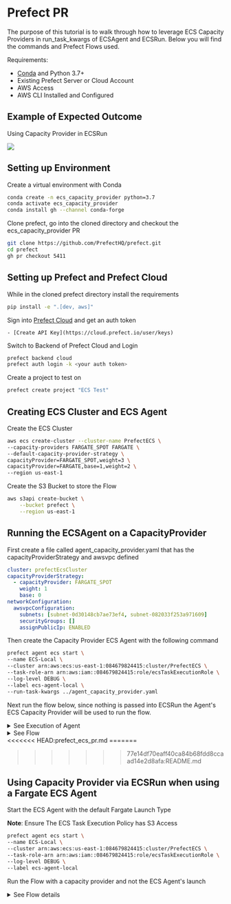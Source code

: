 # Prefect PR 

The purpose of this tutorial is to walk through how to leverage ECS Capacity Providers in run_task_kwargs of ECSAgent and ECSRun. Below you will find the commands and Prefect Flows used. 

Requirements: 
* [Conda](https://docs.conda.io/en/latest/miniconda.html) and Python 3.7+
* Existing Prefect Server or Cloud Account
* AWS Access 
* AWS CLI Installed and Configured

## Example of Expected Outcome

Using Capacity Provider in ECSRun

![](./agent-capacity-prov-final.gif)

## Setting up Environment 

Create a virtual environment with Conda

```sh
conda create -n ecs_capacity_provider python=3.7 
conda activate ecs_capacity_provider 
conda install gh --channel conda-forge
```

Clone prefect, go into the cloned directory and checkout the ecs_capacity_provider PR

```sh 
git clone https://github.com/PrefectHQ/prefect.git
cd prefect 
gh pr checkout 5411
```

## Setting up Prefect and Prefect Cloud
While in the cloned prefect directory install the requirements

```sh
pip install -e ".[dev, aws]"
```

Sign into [Prefect Cloud](https://cloud.prefect.io/) and get an auth token

    - [Create API Key](https://cloud.prefect.io/user/keys)

Switch to Backend of Prefect Cloud and Login

```sh
prefect backend cloud
prefect auth login -k <your auth token>
```

Create a project to test on

```sh
prefect create project "ECS Test"
```

## Creating ECS Cluster and ECS Agent

Create the ECS Cluster

```sh
aws ecs create-cluster --cluster-name PrefectECS \
--capacity-providers FARGATE_SPOT FARGATE \
--default-capacity-provider-strategy \
capacityProvider=FARGATE_SPOT,weight=3 \
capacityProvider=FARGATE,base=1,weight=2 \
--region us-east-1
```

Create the S3 Bucket to store the Flow

```bash
aws s3api create-bucket \
    --bucket prefect \
    --region us-east-1
```


## Running the ECSAgent on a CapacityProvider

First create a file called agent_capacity_provider.yaml that has the capacityProviderStrategy and awsvpc defined

```yaml
cluster: prefectEcsCluster
capacityProviderStrategy:
  - capacityProvider: FARGATE_SPOT
    weight: 1
    base: 0
networkConfiguration:
  awsvpcConfiguration:
    subnets: [subnet-0d30148cb7ae73ef4, subnet-082033f253a971609]
    securityGroups: []
    assignPublicIp: ENABLED
```

Then create the Capacity Provider ECS Agent with the following command

```bash
prefect agent ecs start \
--name ECS-Local \
--cluster arn:aws:ecs:us-east-1:084679824415:cluster/PrefectECS \
--task-role-arn arn:aws:iam::084679824415:role/ecsTaskExecutionRole \
--log-level DEBUG \
--label ecs-agent-local \
--run-task-kwargs ../agent_capacity_provider.yaml
```

Next run the flow below, since nothing is passed into ECSRun the Agent's ECS Capacity Provider will be used to run the flow.

<details><summary>See Execution of Agent</summary>

**Note**: The red error in the snippit below shows that the virtual environment associated with this walkthrough is active 

![agent-capacity-prov](https://user-images.githubusercontent.com/34378029/158037265-a3f4b1f2-d3bc-40b3-be89-3a652b94faa1.gif)

 
</details>


<details><summary>See Flow</summary>


```python
from prefect import task, Flow

from prefect import task, Flow
from prefect.run_configs import ECSRun
import random
from prefect.storage import S3


@task
def random_number():
    return random.randint(0, 100)


@task
def plus_one(x):
    return x + 1


run_config = ECSRun()

storage = S3(
    bucket="aidata-ig",
    key="prefect/flows/test_capacity_provider.py",
    client_options={"use_ssl": False},
    stored_as_script=True,
    # this will ensure to upload the Flow script to S3 during registration
    local_script_path='test_capacity_provider.py'
    )


with Flow("My Functional Flow", run_config=run_config, storage=storage) as flow:
    r = random_number()
    y = plus_one(x=r)

flow.register(
    project_name="ECS Test", labels=["ecs-agent-local"], add_default_labels=False
)
```

</details>
<<<<<<< HEAD:prefect_ecs_pr.md
=======


>>>>>>> 77e14df70eaff40ca84b68fdd8ccaad14e2d8afa:README.md

## Using Capacity Provider via ECSRun when using a Fargate ECS Agent

Start the ECS Agent with the default Fargate Launch Type

**Note**: Ensure The ECS Task Execution Policy has S3 Access

```sh
prefect agent ecs start \
--name ECS-Local \
--cluster arn:aws:ecs:us-east-1:084679824415:cluster/PrefectECS \
--task-role-arn arn:aws:iam::084679824415:role/ecsTaskExecutionRole \
--log-level DEBUG \
--label ecs-agent-local 
```

Run the Flow with a capacity provider and not the ECS Agent's launch

<details><summary>See Flow details</summary>

By passing capacityProviderStrategy into ECSRun's run_task_kwargs parameter we are able to run the flow with the capacity provider of the cluster

```python
from prefect import task, Flow
from prefect import task, Flow
from prefect.run_configs import ECSRun
import random
from prefect.storage import S3


@task
def random_number():
    return random.randint(0, 100)


@task
def plus_one(x):
    return x + 1


run_config = ECSRun(
    run_task_kwargs=dict(capacityProviderStrategy=[{'capacityProvider': 'FARGATE_SPOT', 'weight': 0, 'base': 1}])
)

storage = S3(
    bucket="aidata-ig",
    key="prefect/flows/test_capacity_provider.py",
    client_options={"use_ssl": False},
    stored_as_script=True,
    # this will ensure to upload the Flow script to S3 during registration
    local_script_path='test_capacity_provider.py'
    )


with Flow("My Functional Flow", run_config=run_config, storage=storage) as flow:
    r = random_number()
    y = plus_one(x=r)

flow.register(
    project_name="ECS Test", labels=["ecs-agent-local"], add_default_labels=False
)
```
</details>


